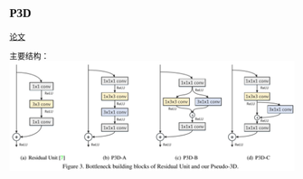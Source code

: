 ## <font face="楷体">P3D</font>
[论文](https://arxiv.org/pdf/1711.10305.pdf)  

主要结构：  
![](https://github.com/Huntersxsx/Action-Recognition-Learning/blob/master/images/P3D.jpg)


